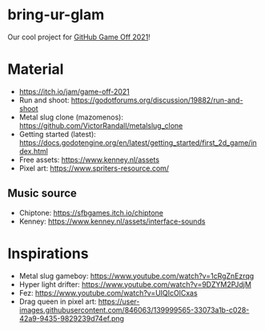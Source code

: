 # bring-ur-glam
Our cool project for [GitHub Game Off 2021](https://itch.io/jam/game-off-2021)!


# Material
- https://itch.io/jam/game-off-2021
- Run and shoot: https://godotforums.org/discussion/19882/run-and-shoot
- Metal slug clone (mazomenos): https://github.com/VictorRandall/metalslug_clone   
- Getting started (latest): https://docs.godotengine.org/en/latest/getting_started/first_2d_game/index.html
- Free assets: https://www.kenney.nl/assets
- Pixel art: https://www.spriters-resource.com/

## Music source
- Chiptone: https://sfbgames.itch.io/chiptone
- Kenney: https://www.kenney.nl/assets/interface-sounds

# Inspirations

- Metal slug gameboy: https://www.youtube.com/watch?v=1cRgZnEzrqg
- Hyper light drifter: https://www.youtube.com/watch?v=9DZYM2PJdjM
- Fez: https://www.youtube.com/watch?v=UIQIcOlCxas
- Drag queen in pixel art: https://user-images.githubusercontent.com/846063/139999565-33073a1b-c028-42a9-9435-9829239d74ef.png
